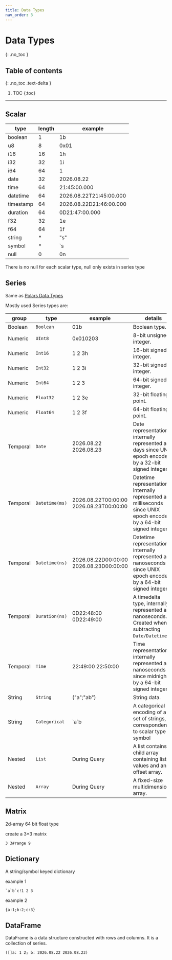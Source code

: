 ```yaml
---
title: Data Types
nav_order: 3
---
```


<!-- prettier-ignore-start -->

# Data Types
{: .no_toc }

## Table of contents
{: .no_toc .text-delta }

1. TOC
{:toc}

<!-- prettier-ignore-end -->

---

## Scalar

| type      | length | example                 |
| --------- | ------ | ----------------------- |
| boolean   | 1      | 1b                      |
| u8        | 8      | 0x01                    |
| i16       | 16     | 1h                      |
| i32       | 32     | 1i                      |
| i64       | 64     | 1                       |
| date      | 32     | 2026.08.22              |
| time      | 64     | 21:45:00.000            |
| datetime  | 64     | 2026.08.22T21:45:00.000 |
| timestamp | 64     | 2026.08.22D21:46:00.000 |
| duration  | 64     | 0D21:47:00.000          |
| f32       | 32     | 1e                      |
| f64       | 64     | 1f                      |
| string    | \*     | "s"                     |
| symbol    | \*     | `s                      |
| null      | 0      | 0n                      |

There is no null for each scalar type, null only exists in series type

## Series

Same as [Polars Data Types](https://docs.pola.rs/user-guide/concepts/data-types/overview/)

Mostly used Series types are:

| group    | type           | example                                 | details                                                                                                              |
| -------- | -------------- | --------------------------------------- | -------------------------------------------------------------------------------------------------------------------- |
| Boolean  | `Boolean`      | 01b                                     | Boolean type.                                                                                                        |
| Numeric  | `UInt8`        | 0x010203                                | 8-bit unsigned integer.                                                                                              |
| Numeric  | `Int16`        | 1 2 3h                                  | 16-bit signed integer.                                                                                               |
| Numeric  | `Int32`        | 1 2 3i                                  | 32-bit signed integer.                                                                                               |
| Numeric  | `Int64`        | 1 2 3                                   | 64-bit signed integer.                                                                                               |
| Numeric  | `Float32`      | 1 2 3e                                  | 32-bit floating point.                                                                                               |
| Numeric  | `Float64`      | 1 2 3f                                  | 64-bit floating point.                                                                                               |
| Temporal | `Date`         | 2026.08.22 2026.08.23                   | Date representation, internally represented as days since UNIX epoch encoded by a 32-bit signed integer.             |
| Temporal | `Datetime(ms)` | 2026.08.22T00:00:00 2026.08.23T00:00:00 | Datetime representation, internally represented as milliseconds since UNIX epoch encoded by a 64-bit signed integer. |
| Temporal | `Datetime(ns)` | 2026.08.22D00:00:00 2026.08.23D00:00:00 | Datetime representation, internally represented as nanoseconds since UNIX epoch encoded by a 64-bit signed integer.  |
| Temporal | `Duration(ns)` | 0D22:48:00 0D22:49:00                   | A timedelta type, internally represented as nanoseconds. Created when subtracting `Date/Datetime`.                   |
| Temporal | `Time`         | 22:49:00 22:50:00                       | Time representation, internally represented as nanoseconds since midnight by a 64-bit signed integer.                |
| String   | `String`       | ("a";"ab")                              | String data.                                                                                                         |
| String   | `Categorical`  | \`a\`b                                  | A categorical encoding of a set of strings, correspondent to scalar type symbol                                      |
| Nested   | `List`         | During Query                            | A list contains a child array containing list values and an offset array.                                            |
| Nested   | `Array`        | During Query                            | A fixed-size multidimensional array.                                                                                 |

## Matrix

2d-array 64 bit float type

create a 3\*3 matrix

```
3 3#range 9
```

## Dictionary

A string/symbol keyed dictionary

example 1

```
`a`b`c!1 2 3
```

example 2

```
{a:1;b:2;c:3}
```

## DataFrame

DataFrame is a data structure constructed with rows and columns. It is a collection of series.

```
([]a: 1 2; b: 2026.08.22 2026.08.23)
```

